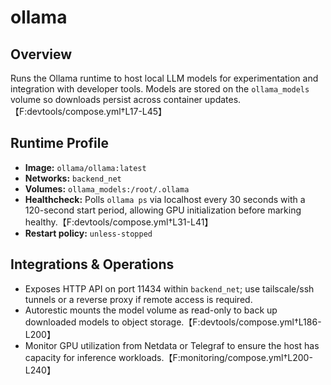 # ollama

## Overview
Runs the Ollama runtime to host local LLM models for experimentation and integration with developer tools. Models are stored on the `ollama_models` volume so downloads persist across container updates.【F:devtools/compose.yml†L17-L45】

## Runtime Profile
- **Image:** `ollama/ollama:latest`
- **Networks:** `backend_net`
- **Volumes:** `ollama_models:/root/.ollama`
- **Healthcheck:** Polls `ollama ps` via localhost every 30 seconds with a 120-second start period, allowing GPU initialization before marking healthy.【F:devtools/compose.yml†L31-L41】
- **Restart policy:** `unless-stopped`

## Integrations & Operations
- Exposes HTTP API on port 11434 within `backend_net`; use tailscale/ssh tunnels or a reverse proxy if remote access is required.
- Autorestic mounts the model volume as read-only to back up downloaded models to object storage.【F:devtools/compose.yml†L186-L200】
- Monitor GPU utilization from Netdata or Telegraf to ensure the host has capacity for inference workloads.【F:monitoring/compose.yml†L200-L240】
